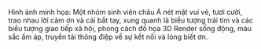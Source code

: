 Hình ảnh minh họa: Một nhóm sinh viên châu Á nét mặt vui vẻ, tươi cười, trao nhau lời cảm ơn và cái bắt tay, xung quanh là biểu tượng trái tim và các biểu tượng giao tiếp xã hội, phong cách đồ họa 3D Render sống động, màu sắc ấm áp, truyền tải thông điệp về sự kết nối và lòng biết ơn.